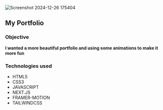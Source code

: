 ![Screenshot 2024-12-26 175404](https://github.com/user-attachments/assets/31d60736-8e27-4e91-8176-ceab30b24902)

## My Portfolio

### Objective

**I wanted a more beautiful portfolio and using some animations to make it more fun**

### Technologies used

* HTML5
* CSS3
* JAVASCRIPT
* NEXT.JS
* FRAMER-MOTION
* TAILWINDCSS
